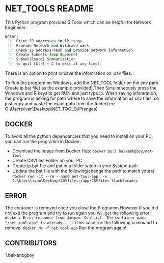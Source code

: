 # NET_TOOLS README

This Python program provides 5 Tools which can be helpful for Network Engineers:
```Python
Enter:
 '1' Print IP addresses in IP range
 '2' Provide Network and Wildcard mask
 '3' Check Ip address/mask and provide network information
 '4' Create Subnets from Supernet
 '5' Subnet(Route) Summarization
 'q' to quit (Ctrl + C to exit at any time):
 ```
There is an option to print or save the infomration on .csv files.

To Run the program on Windows, add the NET_TOOL folder on the env path.
Create ip.bat file( as the example provided).Then Simultaneously press the Windows and R keys
to get RUN and just type ip.
When saving infomration, the program is asking for path where to save the information as csv files, so just
copy and paste the exact path from the folder( ex: C:\Users\ivan\Desktop\NET_TOOLS\IPranges)

## DOCKER

To avoid all the python dependancies that you need to install on your PC, you can run the programm in Docker:
 * Download the image from Docker Hub:
   `docker pull balkanbgboy/net-tool`
 * Create CSVfiles Folder on your PC
 * Create ip.bat file and put in a folder witch in your System path
 * Update the bat file with the following(change the path to match yours):
   `docker run -it --rm --name net-tool-app  -v C:\Users\ivan\Desktop\CSVfiles:/app/CSVfiles f4acb5bcadec`
   


## ERROR

The container is removed once you close the Programm.However if you did not exit the program and try to run again
you will get the following error:
 `docker: Error response from daemon: Conflict. The container name "/net-tool-app" is already....`
In this case run the following command to remove:
  `docker rm -f net-tool-app`
Run the program again!

## CONTRIBUTORS
 1.balkanbgboy


